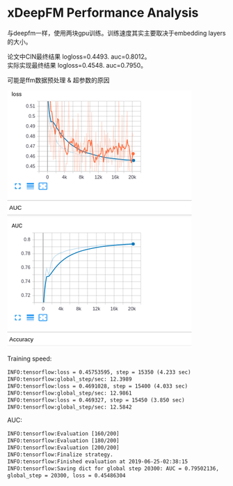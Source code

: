 # xDeepFM Performance Analysis

与deepfm一样，使用两块gpu训练。训练速度其实主要取决于embedding layers的大小。

论文中CIN最终结果 logloss=0.4493. auc=0.8012。\
实际实现最终结果 logloss=0.4548. auc=0.7950。

可能是ffm数据预处理 & 超参数的原因

![auc](auc.png)

Training speed:
```angular2
INFO:tensorflow:loss = 0.45753595, step = 15350 (4.233 sec)
INFO:tensorflow:global_step/sec: 12.3989
INFO:tensorflow:loss = 0.4691028, step = 15400 (4.033 sec)
INFO:tensorflow:global_step/sec: 12.9861
INFO:tensorflow:loss = 0.469327, step = 15450 (3.850 sec)
INFO:tensorflow:global_step/sec: 12.5842
```

AUC:
```angular2
INFO:tensorflow:Evaluation [160/200]
INFO:tensorflow:Evaluation [180/200]
INFO:tensorflow:Evaluation [200/200]
INFO:tensorflow:Finalize strategy.
INFO:tensorflow:Finished evaluation at 2019-06-25-02:38:15
INFO:tensorflow:Saving dict for global step 20300: AUC = 0.79502136, global_step = 20300, loss = 0.45486304
```


